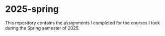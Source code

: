 # 2025-spring
This repository contains the assignments I completed for the courses I took during the Spring semester of 2025.
